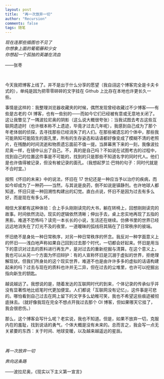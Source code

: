 ```yaml
---
layout: post
title:  "再一次放弃一切"
author: "Recursion"
comments: false
tags: 随笔
---
```


*现在连那些插图也不见了*  
*你想象上面的葡萄藤和少女*  
*你想起一个孤独的英雄在流血*

——张枣

&nbsp;

今天我把博客上线了。并不是出于什么分享的愿望（我自诩这个博客完全是卡夫卡式的），单纯是因为把零零碎碎的文字挂在 Github 上比存在本地也许更长久一些。

事情是这样的：我整理浏览器收藏夹的时候，偶然发现曾经收藏过不少博客——有些是古老的 OI 博客，也有一些别的——而如今它们已经被有意或无意地关闭了。这让我瞥见了一隅波拉尼奥的阴影（这么说大概很夸张）：当我试图去考古这些互联网遗迹时（也许根本称不上遗迹，毕竟才过去几年呢），我感到自己成为了那个年老体弱的侦探，去寻找那些已经消失了的人们。在那些被遗忘的个体中，那些我可能熟知可能陌生的面孔里，所有的生存姿态和话语都好像变成了模糊不清的老照片，在残酷的时间流逝和物质遗忘面前不值一提。当屏幕黑下来的一刻，我像波拉尼奥一样，在镜中认出了自己。不，真的是自己吗？不如说在试图考古的过程中，找到自己的位置这件事是不可能的，找到的只是那些不知道名字的同时代人。他们是也许值得被记录，但没有被记录的面孔。（我想起罗兰·巴特的句子：同时代就是不合时宜。）

按照《怀旧的未来》中的说法，怀旧在 17 世纪还是一种应当予以治疗的疾病，而如今却成为了一种药——当然，与其说是良药，倒不如说是镇静剂。也许地球人都知道，怀旧只是一种回溯性构建出的幻觉。直白点说，怀旧不是因为过去有多么好，而是现在有多么坏。

相信大家都有这种体验：合上手头刚刚读完的大书，躺在转椅上，回想刚刚读完的故事。时间依然流动，现实的逻辑依然清晰；伸出手去，桌上忠实地再现了五指的黑影。难道不恐怖吗？读完一本长长的小说，生活还在继续。仿佛书里的世界已经远远地消失在了灯光不及的夜里，一道暧昧的弧线将其隔在了日常秩序的彼端。

怀旧绝不是身处一种日常秩序，对另一种日常秩序的怀念。我反对一种字面意义上的怀旧——浅白地声称如果自己回到过去那个时代，一切都会好起来。怀旧是用当下的意识对过去的质料进行再生产，是对过去的重新挖掘与清算。在这个意义上，我也可以从另一个方面为怀旧辩护：有的人宣称怀旧是沉溺于虚拟的世界，拒绝理解现状。但我们所身处的这个现实世界，难道不也是由许许多多的虚拟的话语构建起来的吗？过去与现在的质料也许并无二异，但在过去的尘堆里，也许可以挖掘出指向新生的钥匙。

越说越远了。我想说的是，随着发达的互联网时代的到来，个体记录的传承似乎并没有显著性地比纸笔时代更加便宜。人们都说「互联网没有记忆」，这件事是可悲的。哪怕看到自己过去在网上留下的文字多么幼稚可笑，我也不希望这些痕迹被彻底抹去。（就好像我现在完全不想点开我过去那个 OI 博客，但如果哪天它挂了，我会很悲伤。）

那么，这个博客会写什么呢？老实说，我也不知道。但是，如果不放弃一切，克服内在的羞耻，找到说话的勇气，个体大概是没有未来的。总而言之，我会写一点无关紧要的东西：关于时间、地球变暖，以及越来越遥远的星辰。

&nbsp;

*再一次放弃一切*

*奔向这条路*

——波拉尼奥，《现实以下主义第一宣言》
